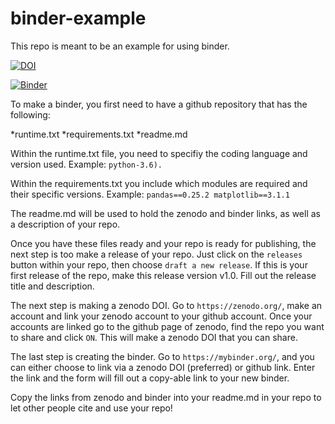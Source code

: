 # binder-example
This repo is meant to be an example for using binder.

[![DOI](https://zenodo.org/badge/222008654.svg)](https://zenodo.org/badge/latestdoi/222008654)

[![Binder](https://mybinder.org/badge_logo.svg)](https://mybinder.org/v2/zenodo/10.5281/zenodo.3543808/)

To make a binder, you first need to have a github repository that has the following:

*runtime.txt
*requirements.txt
*readme.md

Within the runtime.txt file, you need to specifiy the coding language and version used.
Example:
`python-3.6).`

Within the requirements.txt you include which modules are required and their specific versions.
Example:
`pandas==0.25.2
matplotlib==3.1.1`

The readme.md will be used to hold the zenodo and binder links, as well as a description of your repo.

Once you have these files ready and your repo is ready for publishing, the next step is too make a release of your repo.
Just click on the `releases` button within your repo, then choose `draft a new release`.  If this is your first release of the repo, make this release version v1.0. Fill out the release title and description.

The next step is making a zenodo DOI. Go to `https://zenodo.org/`, make an account and link your zenodo account to your github account. Once your accounts are linked go to the github page of zenodo, find the repo you want to share and click `ON`. This will make a zenodo DOI that you can share.

The last step is creating the binder. Go to `https://mybinder.org/`, and you can either choose to link via a zenodo DOI (preferred) or github link. Enter the link and the form will fill out a copy-able link to your new binder. 

Copy the links from zenodo and binder into your readme.md in your repo to let other people cite and use your repo!
